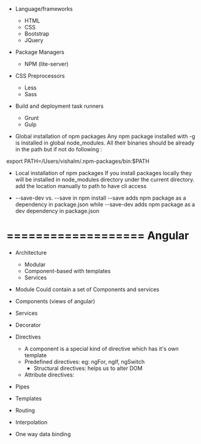 -  Language/frameworks
   -  HTML
   -  CSS
   -  Bootstrap
   -  JQuery

-  Package Managers
   -  NPM (lite-server)

-  CSS Preprocessors
   -  Less
   -  Sass

-  Build and deployment task runners
   -  Grunt
   -  Gulp

-  Global installation of npm packages
Any npm package installed with -g is installed in global node_modules.
All their binaries should be already in the path but if not do following :

export PATH=/Users/vishalm/.npm-packages/bin:$PATH

-  Local installation of npm packages
If you install packages locally they will be installed in node_modules directory
under the current directory. add the location manually to path to have cli access

-  --save-dev vs. --save in npm install
--save adds npm package as a dependency in package.json
while --save-dev adds npm package as a dev dependency in package.json


===================
Angular
===================
-  Architecture
   -  Modular
   -  Component-based with templates
   -  Services

-  Module
   Could contain a set of Components and services

-  Components (views of angular)
-  Services

-  Decorator

-  Directives
   -  A component is a special kind of directive which has it's own template
   -  Predefined directives: eg: ngFor, ngIf, ngSwitch
      -  Structural directives: helps us to alter DOM
   -  Attribute directives:

-  Pipes
-  Templates
-  Routing

-  Interpolation
-  One way data binding
